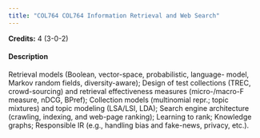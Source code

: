 ```yaml
---
title: "COL764 COL764 Information Retrieval and Web Search"
---
```

**Credits:** 4 (3-0-2)

#### Description
Retrieval models (Boolean, vector-space, probabilistic, language- model, Markov random fields, diversity-aware); Design of test collections (TREC, crowd-sourcing) and retrieval effectiveness measures (micro-/macro-F measure, nDCG, BPref); Collection models (multinomial repr.; topic mixtures) and topic modeling (LSA/LSI, LDA); Search engine architecture (crawling, indexing, and web-page ranking); Learning to rank; Knowledge graphs; Responsible IR (e.g., handling bias and fake-news, privacy, etc.).